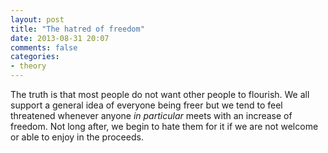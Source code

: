 ```yaml
---
layout: post
title: "The hatred of freedom"
date: 2013-08-31 20:07
comments: false
categories:
- theory
---
```


The truth is that most people do not want other people to flourish. We all support a general idea of everyone being freer but we tend to feel threatened whenever anyone *in particular* meets with an increase of freedom. Not long after, we begin to hate them for it if we are not welcome or able to enjoy in the proceeds.